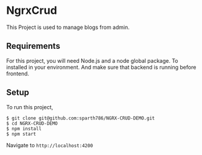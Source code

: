 # NgrxCrud

This Project is used to manage blogs from admin.

## Requirements
For this project, you will need Node.js and a node global package. To installed in your environment. And make sure that backend is running before frontend.

## Setup
To run this project,

```
$ git clone git@github.com:sparth786/NGRX-CRUD-DEMO.git
$ cd NGRX-CRUD-DEMO
$ npm install
$ npm start
```

Navigate to `http://localhost:4200`